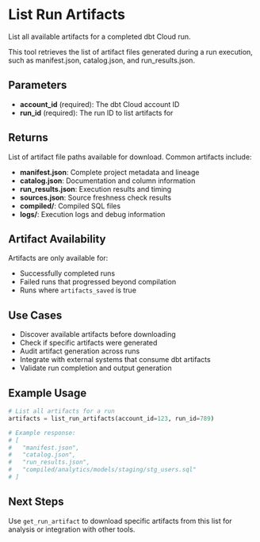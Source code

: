 # List Run Artifacts

List all available artifacts for a completed dbt Cloud run.

This tool retrieves the list of artifact files generated during a run execution, such as manifest.json, catalog.json, and run_results.json.

## Parameters

- **account_id** (required): The dbt Cloud account ID
- **run_id** (required): The run ID to list artifacts for

## Returns

List of artifact file paths available for download. Common artifacts include:

- **manifest.json**: Complete project metadata and lineage
- **catalog.json**: Documentation and column information
- **run_results.json**: Execution results and timing
- **sources.json**: Source freshness check results
- **compiled/**: Compiled SQL files
- **logs/**: Execution logs and debug information

## Artifact Availability

Artifacts are only available for:
- Successfully completed runs
- Failed runs that progressed beyond compilation
- Runs where `artifacts_saved` is true

## Use Cases

- Discover available artifacts before downloading
- Check if specific artifacts were generated
- Audit artifact generation across runs
- Integrate with external systems that consume dbt artifacts
- Validate run completion and output generation

## Example Usage

```python
# List all artifacts for a run
artifacts = list_run_artifacts(account_id=123, run_id=789)

# Example response:
# [
#   "manifest.json",
#   "catalog.json", 
#   "run_results.json",
#   "compiled/analytics/models/staging/stg_users.sql"
# ]
```

## Next Steps

Use `get_run_artifact` to download specific artifacts from this list for analysis or integration with other tools.
